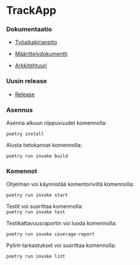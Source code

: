 # TrackApp
### Dokumentaatio

- [Työaikakirjanpito](https://github.com/maizzuu/ot-harjoitustyo/blob/master/dokumentaatio/time_management.md)
  
- [Määrittelydokumentti](https://github.com/maizzuu/ot-harjoitustyo/blob/master/dokumentaatio/requirements_specification.md) 

- [Arkkitehtuuri](https://github.com/maizzuu/ot-harjoitustyo/blob/master/dokumentaatio/arkkitehtuuri.md)

### Uusin release  
  
- [Release](https://github.com/maizzuu/ot-harjoitustyo/releases/tag/viikko6)

### Asennus
Asenna alkuun riippuvuudet komennolla:
  
` poetry install `

Alusta tietokannat komennolla:  
  
` poetry run invoke build `

### Komennot

Ohjelman voi käynnistää komentoriviltä komennolla:  
  
` poetry run invoke start `

Testit voi suorittaa komennolla:  
` poetry run invoke test `
  
Testikattavuusraportin voi luoda komennolla:  
  
` poetry run invoke coverage-report `
  
Pylint-tarkastukset voi suorittaa komennolla:  
  
` poetry run invoke lint `

   
